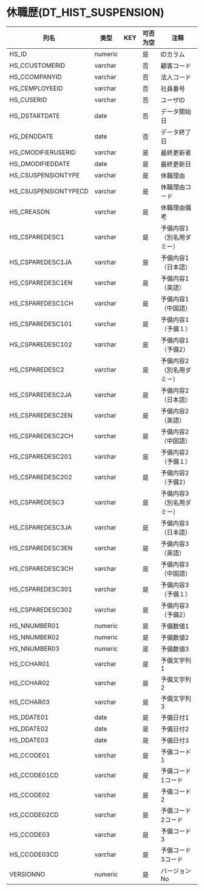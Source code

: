 # 休職歴(DT_HIST_SUSPENSION)
| 列名   | 类型   | KEY  | 可否为空 | 注释   |
| ---- | ---- | ---- | ---- | ---- |
|HS_ID|numeric||是|IDカラム  |
|HS_CCUSTOMERID|varchar||否|顧客コード|
|HS_CCOMPANYID|varchar||否|法人コード|
|HS_CEMPLOYEEID|varchar||否|社員番号|
|HS_CUSERID|varchar||否|ユーザID|
|HS_DSTARTDATE|date||否|データ開始日|
|HS_DENDDATE|date||否|データ終了日|
|HS_CMODIFIERUSERID|varchar||是|最終更新者|
|HS_DMODIFIEDDATE|date||是|最終更新日|
|HS_CSUSPENSIONTYPE|varchar||是|休職理由|
|HS_CSUSPENSIONTYPECD|varchar||是|休職理由コード|
|HS_CREASON|varchar||是|休職理由備考|
|HS_CSPAREDESC1|varchar||是|予備内容1（別名用ダミー）|
|HS_CSPAREDESC1JA|varchar||是|予備内容1（日本語）|
|HS_CSPAREDESC1EN|varchar||是|予備内容1（英語）|
|HS_CSPAREDESC1CH|varchar||是|予備内容1（中国語）|
|HS_CSPAREDESC101|varchar||是|予備内容1（予備１）|
|HS_CSPAREDESC102|varchar||是|予備内容1（予備2）|
|HS_CSPAREDESC2|varchar||是|予備内容2（別名用ダミー）|
|HS_CSPAREDESC2JA|varchar||是|予備内容2（日本語）|
|HS_CSPAREDESC2EN|varchar||是|予備内容2（英語）|
|HS_CSPAREDESC2CH|varchar||是|予備内容2（中国語）|
|HS_CSPAREDESC201|varchar||是|予備内容2（予備１）|
|HS_CSPAREDESC202|varchar||是|予備内容2（予備2）|
|HS_CSPAREDESC3|varchar||是|予備内容3（別名用ダミー）|
|HS_CSPAREDESC3JA|varchar||是|予備内容3（日本語）|
|HS_CSPAREDESC3EN|varchar||是|予備内容3（英語）|
|HS_CSPAREDESC3CH|varchar||是|予備内容3（中国語）|
|HS_CSPAREDESC301|varchar||是|予備内容3（予備１）|
|HS_CSPAREDESC302|varchar||是|予備内容3（予備2）|
|HS_NNUMBER01|numeric||是|予備数値1|
|HS_NNUMBER02|numeric||是|予備数値2|
|HS_NNUMBER03|numeric||是|予備数値3|
|HS_CCHAR01|varchar||是|予備文字列1|
|HS_CCHAR02|varchar||是|予備文字列2|
|HS_CCHAR03|varchar||是|予備文字列3|
|HS_DDATE01|date||是|予備日付1|
|HS_DDATE02|date||是|予備日付2|
|HS_DDATE03|date||是|予備日付3|
|HS_CCODE01|varchar||是|予備コード1|
|HS_CCODE01CD|varchar||是|予備コード1コード|
|HS_CCODE02|varchar||是|予備コード2|
|HS_CCODE02CD|varchar||是|予備コード2コード|
|HS_CCODE03|varchar||是|予備コード3|
|HS_CCODE03CD|varchar||是|予備コード3コード|
|VERSIONNO|numeric||是|バージョンNo  |
